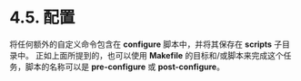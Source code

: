 # 4.5. 配置

将任何额外的自定义命令包含在 **configure** 脚本中，并将其保存在 **scripts** 子目录中。
正如上面所提到的，也可以使用 **Makefile** 的目标和/或脚本来完成这个任务，脚本的名称可以是 **pre-configure** 或 **post-configure**。
